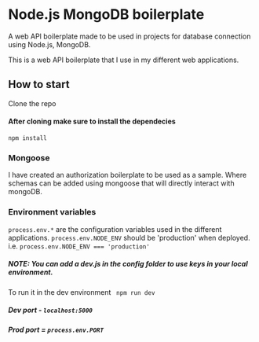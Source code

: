 # Node.js MongoDB boilerplate
A web API boilerplate made to be used in projects for database connection using Node.js, MongoDB. 

This is a web API boilerplate that I use in my different web applications. 

## How to start
Clone the repo
#### After cloning make sure to install the dependecies

 ```npm install``` 

### Mongoose
I have created an authorization boilerplate to be used as a sample.
Where schemas can be added using mongoose that will directly interact with mongoDB. 

### Environment variables
```process.env.*``` are the configuration variables used in the different applications. 
```process.env.NODE_ENV``` should be 'production' when deployed. i.e.
```process.env.NODE_ENV === 'production'```

##### NOTE: You can add a dev.js in the config folder to use keys in your local environment.

To run it in the dev environment
``` npm run dev```

##### Dev port - ```localhost:5000```
##### Prod port = ```process.env.PORT```
